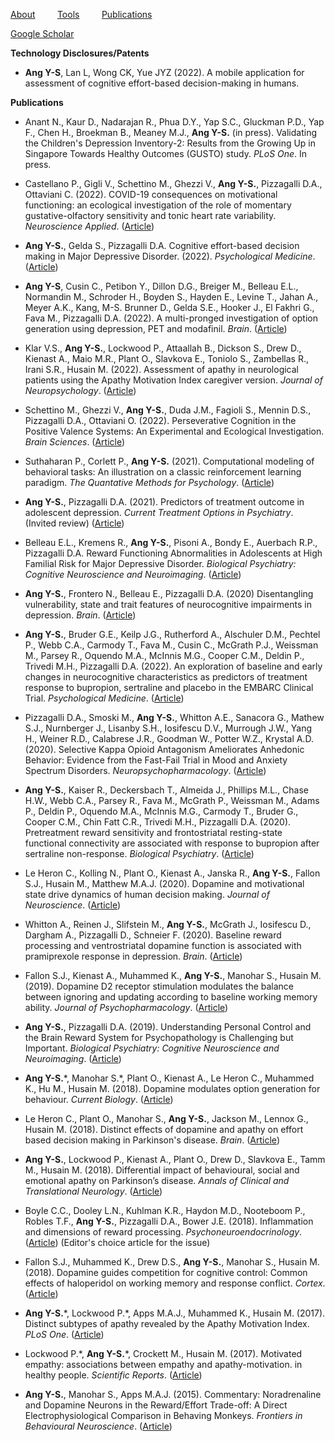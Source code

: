 [About](/index.md) &nbsp;&nbsp;&nbsp;&nbsp;&nbsp;&nbsp;&nbsp; [Tools](/tools.md) &nbsp;&nbsp;&nbsp;&nbsp;&nbsp;&nbsp;&nbsp; [Publications](/publications.md)

[Google Scholar](https://scholar.google.co.uk/citations?user=jP_vtYMAAAAJ&hl=en)

<b>Technology Disclosures/Patents</b>
* <b>Ang Y-S</b>, Lan L, Wong CK, Yue JYZ (2022). A mobile application for assessment of cognitive effort-based decision-making in humans.

<b>Publications</b>
* Anant N., Kaur D., Nadarajan R., Phua D.Y., Yap S.C., Gluckman P.D., Yap F., Chen H., Broekman B., Meaney M.J., <b>Ang Y-S.</b> (in press). Validating the Children's Depression Inventory-2: Results from the Growing Up in Singapore Towards Healthy Outcomes (GUSTO) study. <i>PLoS One</i>. In press.

* Castellano P., Gigli V., Schettino M., Ghezzi V., <b>Ang Y-S.</b>, Pizzagalli D.A., Ottaviani C. (2022). COVID-19 consequences on motivational functioning: an ecological investigation of the role of momentary gustative-olfactory sensitivity and tonic heart rate variability. <i>Neuroscience Applied</i>. ([Article](https://www.ncbi.nlm.nih.gov/pmc/articles/PMC9789470/)) 

* <b>Ang Y-S.</b>, Gelda S., Pizzagalli D.A. Cognitive effort-based decision making in Major Depressive Disorder. (2022). <i>Psychological Medicine</i>. ([Article](https://www.cambridge.org/core/journals/psychological-medicine/article/abs/cognitive-effortbased-decisionmaking-in-major-depressive-disorder/5A9BB668B20F5929B438E024E4C6A272)) 

* <b>Ang Y-S</b>, Cusin C., Petibon Y., Dillon D.G., Breiger M., Belleau E.L., Normandin M., Schroder H., Boyden S., Hayden E., Levine T., Jahan A., Meyer A.K., Kang, M-S. Brunner D., Gelda S.E., Hooker J., El Fakhri G., Fava M., Pizzagalli D.A. (2022). A multi-pronged investigation of option generation using depression, PET and modafinil. <i>Brain</i>. ([Article](https://academic.oup.com/brain/article-abstract/145/5/1854/6527662?redirectedFrom=fulltext&login=false)) 

* Klar V.S., <b>Ang Y-S.</b>, Lockwood P., Attaallah B., Dickson S., Drew D., Kienast A., Maio M.R., Plant O., Slavkova E., Toniolo S., Zambellas R., Irani S.R., Husain M. (2022). Assessment of apathy in neurological patients using the Apathy Motivation Index caregiver version.  <i>Journal of Neuropsychology</i>. ([Article](https://bpspsychub.onlinelibrary.wiley.com/doi/full/10.1111/jnp.12262)) 

* Schettino M., Ghezzi V., <b>Ang Y-S.</b>, Duda J.M., Fagioli S., Mennin D.S., Pizzagalli D.A., Ottaviani O. (2022). Perseverative Cognition in the Positive Valence Systems: An Experimental and Ecological Investigation. <i>Brain Sciences</i>. ([Article](https://www.mdpi.com/2076-3425/11/5/585))  

* Suthaharan P., Corlett P., <b>Ang Y-S.</b> (2021). Computational modeling of behavioral tasks: An illustration on a classic reinforcement learning paradigm. <i>The Quantative Methods for Psychology</i>. ([Article](https://www.researchgate.net/publication/352674147_Computational_modeling_of_behavioral_tasks_An_illustration_on_a_classic_reinforcement_learning_paradigm)) 

* <b>Ang Y-S.</b>, Pizzagalli D.A. (2021). Predictors of treatment outcome in adolescent depression. <i>Current Treatment Options in Psychiatry</i>. (Invited review) ([Article](https://link.springer.com/article/10.1007/s40501-020-00237-5)) 

* Belleau E.L., Kremens R., <b>Ang Y-S.</b>, Pisoni A., Bondy E., Auerbach R.P., Pizzagalli D.A. Reward Functioning Abnormalities in Adolescents at High Familial Risk for Major Depressive Disorder. <i>Biological Psychiatry: Cognitive Neuroscience and Neuroimaging</i>. ([Article](https://www.sciencedirect.com/science/article/abs/pii/S2451902220302512)) 

* <b>Ang Y-S.</b>, Frontero N., Belleau E., Pizzagalli D.A. (2020) Disentangling vulnerability, state and trait features of neurocognitive impairments in depression. <i>Brain</i>. ([Article](https://academic.oup.com/brain/article-abstract/143/12/3865/5974956?redirectedFrom=fulltext))

* <b>Ang Y-S.</b>, Bruder G.E., Keilp J.G., Rutherford A., Alschuler D.M., Pechtel P., Webb C.A., Carmody T., Fava M.,  Cusin C., McGrath P.J.,  Weissman M.,  Parsey R., Oquendo M.A., McInnis M.G., Cooper C.M., Deldin P., Trivedi M.H., Pizzagalli D.A. (2022). An exploration of baseline and early changes in neurocognitive characteristics as predictors of treatment response to bupropion, sertraline and placebo in the EMBARC Clinical Trial. <i>Psychological Medicine</i>. ([Article](https://www.cambridge.org/core/journals/psychological-medicine/article/abs/exploration-of-baseline-and-early-changes-in-neurocognitive-characteristics-as-predictors-of-treatment-response-to-bupropion-sertraline-and-placebo-in-the-embarc-clinical-trial/0A70C043039B2ACDA22E1994CA79DE3A))

* Pizzagalli D.A., Smoski M., <b>Ang Y-S.</b>, Whitton A.E., Sanacora G., Mathew S.J., Nurnberger J., Lisanby S.H., Iosifescu D.V., Murrough J.W., Yang H., Weiner R.D., Calabrese J.R., Goodman W., Potter W.Z., Krystal A.D. (2020). Selective Kappa Opioid Antagonism Ameliorates Anhedonic Behavior: Evidence from the Fast-Fail Trial in Mood and Anxiety Spectrum Disorders. <i>Neuropsychopharmacology</i>. ([Article](https://www.nature.com/articles/s41386-020-0738-4)) 

* <b>Ang Y-S.</b>, Kaiser R., Deckersbach T., Almeida J., Phillips M.L., Chase H.W., Webb C.A., Parsey R., Fava M., McGrath P., Weissman M., Adams P., Deldin P., Oquendo M.A., McInnis M.G., Carmody T., Bruder G., Cooper C.M., Chin Fatt C.R., Trivedi M.H., Pizzagalli D.A. (2020). Pretreatment reward sensitivity and frontostriatal resting-state functional connectivity are associated with response to bupropion after sertraline non-response. <i>Biological Psychiatry</i>. ([Article](https://www.sciencedirect.com/science/article/abs/pii/S000632232031516X)) 

* Le Heron C., Kolling N., Plant O., Kienast A., Janska R., <b>Ang Y-S.</b>, Fallon S.J., Husain M., Matthew M.A.J. (2020). Dopamine and motivational state drive dynamics of human decision making. <i>Journal of Neuroscience</i>. ([Article](https://www.ncbi.nlm.nih.gov/pmc/articles/PMC7329313/))   
  
* Whitton A., Reinen J., Slifstein M., <b>Ang Y-S.</b>, McGrath J., Iosifescu D., Dargham A., Pizzagalli D., Schneier F. (2020). Baseline reward processing and ventrostriatal dopamine function is associated with pramiprexole response in depression. <i>Brain</i>. ([Article](https://academic.oup.com/brain/article-abstract/143/2/701/5732977?redirectedFrom=fulltext)) 

* Fallon S.J., Kienast A., Muhammed K., <b>Ang Y-S.</b>, Manohar S., Husain M. (2019). Dopamine D2 receptor stimulation modulates the balance between ignoring and updating according to baseline working memory ability. <i>Journal of Psychopharmacology</i>. ([Article](https://journals.sagepub.com/doi/full/10.1177/0269881119872190?url_ver=Z39.88-2003&rfr_id=ori:rid:crossref.org&rfr_dat=cr_pub%3dpubmed))  
  
* <b>Ang Y-S.</b>, Pizzagalli D.A. (2019). Understanding Personal Control and the Brain Reward System for Psychopathology is Challenging but Important. <i>Biological Psychiatry: Cognitive Neuroscience and Neuroimaging</i>. ([Article](https://www.biologicalpsychiatrycnni.org/article/S2451-9022(18)30326-4/fulltext))  

* <b>Ang Y-S.</b>\*, Manohar S.\*, Plant O., Kienast A., Le Heron C., Muhammed K., Hu M., Husain M. (2018). Dopamine modulates option generation for behaviour. <i>Current Biology</i>. ([Article](https://www.cell.com/current-biology/fulltext/S0960-9822(18)30427-5))  
  
* Le Heron C., Plant O., Manohar S., <b>Ang Y-S.</b>, Jackson M., Lennox G., Husain M. (2018). Distinct effects of dopamine and apathy on effort based decision making in Parkinson's disease. <i>Brain</i>. ([Article](https://academic.oup.com/brain/article/141/5/1455/4974326))  
  
* <b>Ang Y-S.</b>, Lockwood P., Kienast A., Plant O., Drew D., Slavkova E., Tamm M., Husain M. (2018). Differential impact of behavioural, social and emotional apathy on Parkinson’s disease. <i>Annals of Clinical and Translational Neurology</i>. ([Article](https://onlinelibrary.wiley.com/doi/epdf/10.1002/acn3.626))  
  
* Boyle C.C., Dooley L.N., Kuhlman K.R., Haydon M.D., Nooteboom P., Robles T.F., <b>Ang Y-S.</b>, Pizzagalli D.A., Bower J.E. (2018). Inflammation and dimensions of reward processing. <i>Psychoneuroendocrinology</i>. ([Article](https://www.sciencedirect.com/science/article/pii/S030645301830492X)) (Editor's choice article for the issue)  
  
* Fallon S.J., Muhammed K., Drew D.S., <b>Ang Y-S.</b>, Manohar S., Husain M. (2018). Dopamine guides competition for cognitive control: Common effects of haloperidol on working memory and response conflict. <i>Cortex</i>. ([Article](https://www.sciencedirect.com/science/article/pii/S0010945218304155))  

* <b>Ang Y-S.</b>\*, Lockwood P.\*, Apps M.A.J., Muhammed K., Husain M. (2017). Distinct subtypes of apathy revealed by the Apathy Motivation Index. <i>PLoS One</i>. ([Article](https://journals.plos.org/plosone/article?id=10.1371/journal.pone.0169938))  
  
* Lockwood P.\*, <b>Ang Y-S.</b>\*, Crockett M., Husain M. (2017). Motivated empathy: associations between empathy and apathy-motivation. in healthy people. <i>Scientific Reports</i>. ([Article](https://www.nature.com/articles/s41598-017-17415-w))  
  
* <b>Ang Y-S.</b>, Manohar S., Apps M.A.J. (2015). Commentary: Noradrenaline and Dopamine Neurons in the Reward/Effort Trade-off: A Direct Electrophysiological Comparison in Behaving Monkeys. <i>Frontiers in Behavioural Neuroscience</i>. ([Article](https://www.frontiersin.org/articles/10.3389/fnbeh.2015.00310/full))
